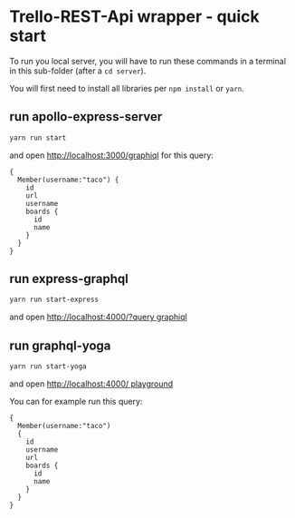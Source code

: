 # Trello-REST-Api wrapper - quick start

To run you local server, you will have to run these commands in a
terminal in this sub-folder (after a `cd server`).

You will first need to install all libraries per `npm install` or `yarn`.

## run apollo-express-server

```bash
yarn run start
```
and open [http://localhost:3000/graphiql](http://localhost:3000/graphiql?query=%7B%0A%20%20Member(username%3A%22taco%22)%20%7B%0A%20%20%20%20id%0A%20%20%20%20url%0A%20%20%20%20username%0A%20%20%20%20boards%20%7B%0A%20%20%20%20%20%20id%0A%20%20%20%20%20%20name%0A%20%20%20%20%7D%0A%20%20%7D%0A%7D)
for this query:
```
{
  Member(username:"taco") {
    id
    url
    username
    boards {
      id
      name
    }
  }
}
```

## run express-graphql

```bash
yarn run start-express
```
and open [http://localhost:4000/?query graphiql](http://localhost:4000/?query=%7B%0A%20%20Member(username%3A%22taco%22)%20%0A%20%20%7B%0A%20%20%20%20id%0A%20%20%20%20username%0A%20%20%20%20url%0A%20%20%20%20boards%20%7B%0A%20%20%20%20%20%20id%0A%20%20%20%20%20%20name%0A%20%20%20%20%7D%0A%20%20%7D%0A%7D%0A)
   
## run graphql-yoga
```bash
yarn run start-yoga
```
and open [http://localhost:4000/ playground](http://localhost:4000/)

You can for example run this query:
```
{
  Member(username:"taco") 
  {
    id
    username
    url
    boards {
      id
      name
    }
  }
}
```

